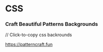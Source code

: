 # CSS

### Craft Beautiful Patterns Backgrounds
// Click-to-copy css backrounds

https://patterncraft.fun
